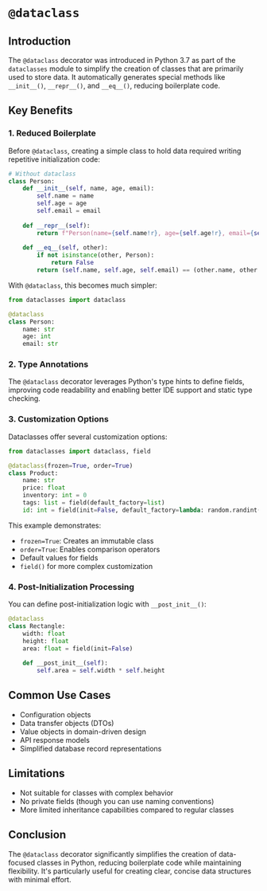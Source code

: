 # `@dataclass`

## Introduction
The `@dataclass` decorator was introduced in Python 3.7 as part of the `dataclasses` module to simplify the creation of classes that are primarily used to store data. It automatically generates special methods like `__init__()`, `__repr__()`, and `__eq__()`, reducing boilerplate code.

## Key Benefits

### 1. Reduced Boilerplate
Before `@dataclass`, creating a simple class to hold data required writing repetitive initialization code:

```python
# Without dataclass
class Person:
    def __init__(self, name, age, email):
        self.name = name
        self.age = age
        self.email = email
        
    def __repr__(self):
        return f"Person(name={self.name!r}, age={self.age!r}, email={self.email!r})"
        
    def __eq__(self, other):
        if not isinstance(other, Person):
            return False
        return (self.name, self.age, self.email) == (other.name, other.age, other.email)
```

With `@dataclass`, this becomes much simpler:

```python
from dataclasses import dataclass

@dataclass
class Person:
    name: str
    age: int
    email: str
```

### 2. Type Annotations
The `@dataclass` decorator leverages Python's type hints to define fields, improving code readability and enabling better IDE support and static type checking.

### 3. Customization Options
Dataclasses offer several customization options:

```python
from dataclasses import dataclass, field

@dataclass(frozen=True, order=True)
class Product:
    name: str
    price: float
    inventory: int = 0
    tags: list = field(default_factory=list)
    id: int = field(init=False, default_factory=lambda: random.randint(1000, 9999))
```

This example demonstrates:
- `frozen=True`: Creates an immutable class
- `order=True`: Enables comparison operators
- Default values for fields
- `field()` for more complex customization

### 4. Post-Initialization Processing
You can define post-initialization logic with `__post_init__()`:

```python
@dataclass
class Rectangle:
    width: float
    height: float
    area: float = field(init=False)
    
    def __post_init__(self):
        self.area = self.width * self.height
```

## Common Use Cases
- Configuration objects
- Data transfer objects (DTOs)
- Value objects in domain-driven design
- API response models
- Simplified database record representations

## Limitations
- Not suitable for classes with complex behavior
- No private fields (though you can use naming conventions)
- More limited inheritance capabilities compared to regular classes

## Conclusion
The `@dataclass` decorator significantly simplifies the creation of data-focused classes in Python, reducing boilerplate code while maintaining flexibility. It's particularly useful for creating clear, concise data structures with minimal effort.
